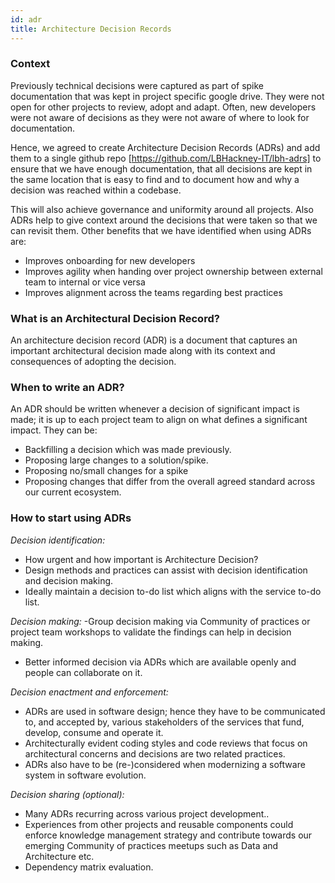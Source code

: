 ```yaml
---
id: adr
title: Architecture Decision Records
---
```

### Context

Previously technical decisions were captured as part of spike documentation that was kept in project specific google drive. They were not open for other projects to review, adopt and adapt. Often, new developers were not aware of decisions as they were not aware of where to look for documentation. 

Hence, we agreed to create Architecture Decision Records (ADRs) and add them to a single github repo [https://github.com/LBHackney-IT/lbh-adrs] to ensure that we have enough documentation, that all decisions are kept in the same location that is easy to find and to document how and why a decision was reached within a codebase. 

This will also achieve governance and uniformity around all projects. Also ADRs help to give context around the decisions that were taken so that we can revisit them. Other benefits that we have identified when using ADRs are:
- Improves onboarding for new developers
- Improves agility when handing over project ownership between external team to internal or vice versa
- Improves alignment across the teams regarding best practices

### What is an Architectural Decision Record?

An architecture decision record (ADR) is a document that captures an important architectural decision made along with its context and consequences of adopting the decision.

### When to write an ADR?
An ADR should be written whenever a decision of significant impact is made; it is up to each project team to align on what defines a significant impact. They can be:

- Backfilling a decision which was made previously.
- Proposing large changes to a solution/spike.
- Proposing no/small changes for a spike
- Proposing changes that differ from the overall agreed standard across our current ecosystem.

### How to start using ADRs

*Decision identification:*
- How urgent and how important is Architecture Decision?
- Design methods and practices can assist with decision identification and decision making.
- Ideally maintain a decision to-do list which aligns with the service to-do list.

*Decision making:*
-Group decision making via Community of practices or project team workshops to validate the findings can help in decision making.
- Better informed decision via ADRs which are available openly and people can collaborate on it.

*Decision enactment and enforcement:*
- ADRs are used in software design; hence they have to be communicated to, and accepted by, various stakeholders of the services that fund, develop, consume and operate it.
- Architecturally evident coding styles and code reviews that focus on architectural concerns and decisions are two related practices.
- ADRs also have to be (re-)considered when modernizing a software system in software evolution.

*Decision sharing (optional):*
- Many ADRs recurring across various project development..
- Experiences from other projects and reusable components could enforce knowledge management strategy and contribute towards our emerging Community of practices meetups such as Data and Architecture etc.
- Dependency matrix evaluation.



